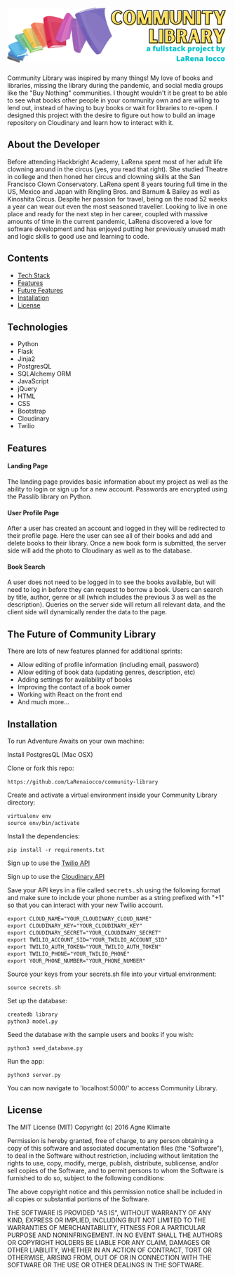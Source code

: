 # <img src="https://github.com/LaRenaiocco/community-library/blob/master/static/assets/community-library-navbar.png" alt="Community Library">
Community Library was inspired by many things! My love of books and libraries, missing the library during the pandemic, and social media groups like the "Buy Nothing" communities.  I thought wouldn't it be great to be able to see what books other people in your community own and are willing to lend out, instead of having to buy books or wait for libraries to re-open.
I designed this project with the desire to figure out how to build an image repository on Cloudinary and learn how to interact with it. 

## About the Developer
Before attending Hackbright Academy, LaRena spent most of her adult life clowning around in the circus (yes, you read that right).  She studied Theatre in college and then honed her circus and clowning skills at the San Francisco Clown Conservatory.  LaRena spent 8 years touring full time in the US, Mexico and Japan with Ringling Bros. and Barnum & Bailey as well as Kinoshita Circus. Despite her passion for travel, being on the road 52 weeks a year can wear out even the most seasoned traveller.  Looking to live in one place and ready for the next step in her career, coupled with massive amounts of time in the current pandemic, LaRena discovered a love for software development and has enjoyed putting her previously unused math and logic skills to good use and learning to code.
<!-- ## Deployment
 http://adventure-awaits.fun/ -->

## Contents
* [Tech Stack](#tech-stack)
* [Features](#features)
* [Future Features](#future)
* [Installation](#installation)
* [License](#license)

## <a name="tech-stack"></a>Technologies
* Python
* Flask
* Jinja2
* PostgresQL
* SQLAlchemy ORM
* JavaScript
* jQuery
* HTML
* CSS
* Bootstrap
* Cloudinary
* Twilio

## <a name="features"></a>Features

#### Landing Page
The landing page provides basic information about my project as well as the ability to login or sign up for a new account.
Passwords are encrypted using the Passlib library on Python.

#### User Profile Page
After a user has created an account and logged in they will be redirected to their profile page.  Here the user can see all of their books and add and delete books to their library.  Once a new book form is submitted, the server side will add the photo to Cloudinary as well as to the database.

#### Book Search
A user does not need to be logged in to see the books available, but will need to log in before they can request to borrow a book. Users can search by title, author, genre or all (which includes the previous 3 as well as the description). Queries on the server side will return all relevant data, and the client side will dynamically render the data to the page.

## <a name="future"></a>The Future of Community Library
There are lots of new features planned for additional sprints:
* Allow editing of profile information (including email, password)
* Allow editing of book data (updating genres, description, etc)
* Adding settings for availability of books
* Improving the contact of a book owner
* Working with React on the front end
* And much more...


## <a name="installation"></a>Installation
To run Adventure Awaits on your own machine:

Install PostgresQL (Mac OSX)

Clone or fork this repo:
```
https://github.com/LaRenaiocco/community-library
```

Create and activate a virtual environment inside your Community Library directory:
```
virtualenv env
source env/bin/activate
```

Install the dependencies:
```
pip install -r requirements.txt
```

Sign up to use the [Twilio API](https://www.twilio.com/try-twilio/)

Sign up to use the [Cloudinary API](https://cloudinary.com/)

Save your API keys in a file called <kbd>secrets.sh</kbd> using the following format and make sure to include your phone number as a string prefixed with "+1" so that you can interact with your new Twilio account.

```
export CLOUD_NAME="YOUR_CLOUDINARY_CLOUD_NAME"
export CLOUDINARY_KEY="YOUR_CLOUDINARY_KEY"
export CLOUDINARY_SECRET="YOUR_CLOUDINARY_SECRET"
export TWILIO_ACCOUNT_SID="YOUR_TWILIO_ACCOUNT_SID"
export TWILIO_AUTH_TOKEN="YOUR_TWILIO_AUTH_TOKEN"
export TWILIO_PHONE="YOUR_TWILIO_PHONE"
export YOUR_PHONE_NUMBER="YOUR_PHONE_NUMBER"
```

Source your keys from your secrets.sh file into your virtual environment:

```
source secrets.sh
```

Set up the database:

```
createdb library
python3 model.py
```

Seed the database with the sample users and books if you wish:

```
python3 seed_database.py
```

Run the app:

```
python3 server.py
```

You can now navigate to 'localhost:5000/' to access Community Library.

## <a name="license"></a>License
The MIT License (MIT) Copyright (c) 2016 Agne Klimaite

Permission is hereby granted, free of charge, to any person obtaining a copy of this software and associated documentation files (the "Software"), to deal in the Software without restriction, including without limitation the rights to use, copy, modify, merge, publish, distribute, sublicense, and/or sell copies of the Software, and to permit persons to whom the Software is furnished to do so, subject to the following conditions:

The above copyright notice and this permission notice shall be included in all copies or substantial portions of the Software.

THE SOFTWARE IS PROVIDED "AS IS", WITHOUT WARRANTY OF ANY KIND, EXPRESS OR IMPLIED, INCLUDING BUT NOT LIMITED TO THE WARRANTIES OF MERCHANTABILITY, FITNESS FOR A PARTICULAR PURPOSE AND NONINFRINGEMENT. IN NO EVENT SHALL THE AUTHORS OR COPYRIGHT HOLDERS BE LIABLE FOR ANY CLAIM, DAMAGES OR OTHER LIABILITY, WHETHER IN AN ACTION OF CONTRACT, TORT OR OTHERWISE, ARISING FROM, OUT OF OR IN CONNECTION WITH THE SOFTWARE OR THE USE OR OTHER DEALINGS IN THE SOFTWARE.